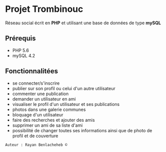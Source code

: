 # Projet Trombinouc
Réseau social écrit en **PHP** et utilisant une base de données de type **mySQL** 

## Prérequis
- PHP 5.6
- mySQL 4.2

## Fonctionnalitées
- se connecter/s'inscrire
- publier sur son profil ou celui d'un autre utilisateur
- commenter une publication
- demander un utilisateur en ami
- visualiser le profil d'un utilisateur et ses publications 
- photos dans une galerie communes
- bloquage d'un utilisateur
- faire des recherches et ajouter des amis
- supprimer un ami de sa liste d'ami
- possibilité de changer toutes ses informations ainsi que de photo de profil et de couverture

```
Auteur : Rayan Benlacheheb ©
```
